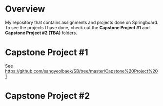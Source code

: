 # Overview
My repository that contains assignments and projects done on Springboard. To see the projects I have done, check out the **Capstone Project #1** and **Capstone Project #2 (TBA)** folders.

# Capstone Project #1
See https://github.com/sangyeolbaek/SB/tree/master/Capstone%20Project%201

# Capstone Project #2

